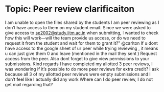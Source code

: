 # Topic: Peer review clarificaiton

I am unable to open the files shared by the students I am peer reviewing as I don’t have access to them on my student email. Since we were asked to give access to se2002@study.iitm.ac.in when submitting, I wanted to check how this will work—will the team provide us access, or do we need to request it from the student and wait for them to grant it?"
@carlton
If u dont have access to the google sheet of ur peer while trying reviewing , it means u can just give them 0 and leave (mentioned in the mail they sent )
Request access from the peer.
Also dont forget to give view permissions to your submissions.
Kind regards
I have completed my allotted 3 peer reviews, I was wondering if it’s possible to do more peer reviews for extra credit? I ask because all 3 of my allotted peer reviews were empty submissions and I don’t feel like I actually did any work 
Where  can I do  peer review, I do not get mail regarding that?